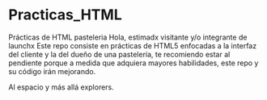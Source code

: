 # Practicas_HTML
Prácticas de HTML pasteleria
Hola, estimadx visitante y/o integrante de launchx
Este repo consiste en prácticas de HTML5 enfocadas a la interfaz del
cliente y la del dueño de una pastelería, te recomiendo estar al pendiente
porque a medida que adquiera mayores habilidades, este repo y su código 
irán mejorando.

Al espacio y más allá explorers.
